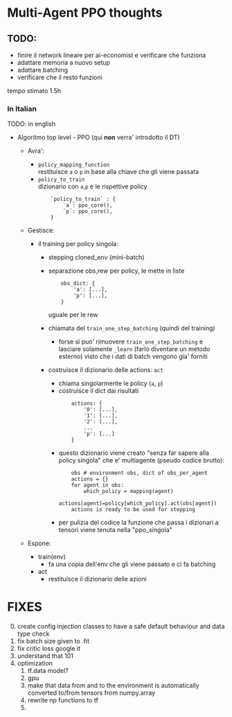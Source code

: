 # Multi-Agent PPO thoughts

## TODO:
- finire il network lineare per ai-economist e verificare che funziona
- adattare memoria a nuovo setup
- adattare batching
- verificare che il resto funzioni

tempo stimato 1.5h






### In Italian 
TODO: in english

- Algoritmo top level - PPO (qui **non** verra' introdotto il DT)
  - Avra':
    - `policy_mapping_function`   
        restituisce `a` o `p` in base alla chiave che gli viene passata
    - `policy_to_train`   
        dizionario con `a`,`p` e le rispettive policy
        ```
            `policy_to_train` : {
                `a`: ppo_core(),
                `p`: ppo_core(),
            }
        ```
  - Gestisce:
    - il training per policy singola:
      - stepping cloned_env (mini-batch)
      - separazione obs,rew per policy, le mette in liste  
  
        ``` 
            obs_dict: {
                'a': [...],
                'p': [...],
            }
        ```
        uguale per le rew
      - chiamata del `train_one_step_batching` (quindi del training)
        - forse si puo' rimuovere `train_one_step_batching` e lasciare solamente `_learn` (farlo diventare un metodo esterno) visto che i dati di batch vengono gia' forniti
      - costruisce il dizionario delle actions: `act`
        - chiama singolarmente le policy (`a`, `p`)
        - costruisce il dict dai risultati
            ```
                actions: {
                    '0': [...],
                    '1': [...],
                    '2': [...],
                    ...
                    'p': [...]
                }
            ```
        - questo dizionario viene creato "senza far sapere alla policy singola" che e' multiagente (pseudo codice brutto):
            ```
                obs # environment obs, dict of obs_per_agent
                actions = {}
                for agent in obs:
                    which_policy = mapping(agent)
                        actions[agent]=policy[which_policy].act(obs[agent])
                actions is ready to be used for stepping
            ```
        - per pulizia del codice la funzione che passa i dizionari a tensori viene tenuta nella "ppo_singola"

  - Espone:
    - train(env)
      - fa una copia dell'env che gli viene passato e ci fa batching
    - act
      - restituisce il dizionario delle azioni

# FIXES
0. create config injection classes to have a safe default behaviour and data type check
1. fix batch size given to .fit
2. fix critic loss google it
3. understand that 101
4. optimization
   1. tf.data model? 
   2. gpu
   3. make that data from and to the environment is automatically converted to/from tensors from numpy.array
   4. rewrite np functions to tf
   5.  